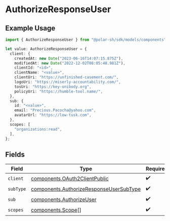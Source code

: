 # AuthorizeResponseUser

## Example Usage

```typescript
import { AuthorizeResponseUser } from "@polar-sh/sdk/models/components";

let value: AuthorizeResponseUser = {
  client: {
    createdAt: new Date("2023-06-16T14:07:15.875Z"),
    modifiedAt: new Date("2022-12-02T08:05:48.981Z"),
    clientId: "<id>",
    clientName: "<value>",
    clientUri: "https://unfinished-casement.com/",
    logoUri: "https://miserly-accountability.com/",
    tosUri: "https://key-unibody.org",
    policyUri: "https://humble-tool.name/",
  },
  sub: {
    id: "<value>",
    email: "Precious.Pacocha@yahoo.com",
    avatarUrl: "https://low-tusk.com",
  },
  scopes: [
    "organizations:read",
  ],
};
```

## Fields

| Field                                                                                              | Type                                                                                               | Required                                                                                           | Description                                                                                        |
| -------------------------------------------------------------------------------------------------- | -------------------------------------------------------------------------------------------------- | -------------------------------------------------------------------------------------------------- | -------------------------------------------------------------------------------------------------- |
| `client`                                                                                           | [components.OAuth2ClientPublic](../../models/components/oauth2clientpublic.md)                     | :heavy_check_mark:                                                                                 | N/A                                                                                                |
| `subType`                                                                                          | [components.AuthorizeResponseUserSubType](../../models/components/authorizeresponseusersubtype.md) | :heavy_check_mark:                                                                                 | N/A                                                                                                |
| `sub`                                                                                              | [components.AuthorizeUser](../../models/components/authorizeuser.md)                               | :heavy_check_mark:                                                                                 | N/A                                                                                                |
| `scopes`                                                                                           | [components.Scope](../../models/components/scope.md)[]                                             | :heavy_check_mark:                                                                                 | N/A                                                                                                |